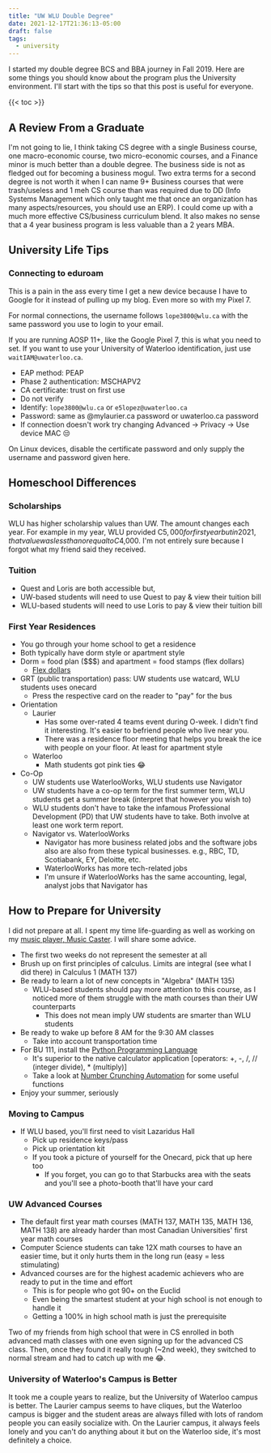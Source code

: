 ```yaml
---
title: "UW WLU Double Degree"
date: 2021-12-17T21:36:13-05:00
draft: false
tags:
  - university
---
```

I started my double degree BCS and BBA journey in Fall 2019.
Here are some things you should know about the program plus the University environment.
I'll start with the tips so that this post is useful for everyone.

{{< toc >}}

## A Review From a Graduate

I'm not going to lie, I think taking CS degree with a single Business course, one macro-economic course, two micro-economic courses, and a Finance minor is much better than a double degree. The business side is not as fledged out for becoming a business mogul. Two extra terms for a second degree is not worth it when I can name 9+ Business courses that were trash/useless and 1 meh CS course than was required due to DD (Info Systems Management which only taught me that once an organization has many aspects/resources, you should use an ERP). I could come up with a much more effective CS/business curriculum blend. It also makes no sense that a 4 year business program is less valuable than a 2 years MBA.

## University Life Tips

### Connecting to eduroam

This is a pain in the ass every time I get a new device because I have to Google for it instead of pulling up my blog. Even more so with my Pixel 7.

For normal connections, the username follows `lope3800@wlu.ca` with the same password you use to login to your email.

If you are running AOSP 11+, like the Google Pixel 7, this is what you need to set. If you want to use your University of Waterloo identification, just use `waitIAM@uwaterloo.ca`.

- EAP method: PEAP
- Phase 2 authentication: MSCHAPV2
- CA certificate: trust on first use
- Do not verify
- Identify: `lope3800@wlu.ca` or `e5lopez@uwaterloo.ca`
- Password: same as @mylaurier.ca password or uwaterloo.ca password
- If connection doesn't work try changing Advanced &rarr; Privacy &rarr; Use device MAC 😒

On Linux devices, disable the certificate password and only supply the username and password given here.

## Homeschool Differences

### Scholarships

WLU has higher scholarship values than UW. The amount changes each year. For example in my year, WLU provided C$5,000 for first year but in 2021, that value was less than or equal to C$4,000. I'm not entirely sure because I forgot what my friend said they received.

### Tuition

- Quest and Loris are both accessible but,
- UW-based students will need to use Quest to pay & view their tuition bill
- WLU-based students will need to use Loris to pay & view their tuition bill

### First Year Residences

- You go through your home school to get a residence
- Both typically have dorm style or apartment style
- Dorm = food plan ($$$) and apartment = food stamps (flex dollars)
  - [Flex dollars](https://students.wlu.ca/registration-and-finances/onecard/where-to-use-it.html)
- GRT (public transportation) pass: UW students use watcard, WLU students uses onecard
  - Press the respective card on the reader to "pay" for the bus
- Orientation
  - Laurier
    - Has some over-rated 4 teams event during O-week. I didn't find it interesting. It's easier to befriend people who live near you.
    - There was a residence floor meeting that helps you break the ice with people on your floor. At least for apartment style
  - Waterloo
    - Math students got pink ties 😂
- Co-Op
  - UW students use WaterlooWorks, WLU students use Navigator
  - UW students have a co-op term for the first summer term, WLU students get a summer break (interpret that however you wish to)
  - WLU students don't have to take the infamous Professional Development (PD) that UW students have to take. Both involve at least one work term report.
  - Navigator vs. WaterlooWorks
    - Navigator has more business related jobs and the software jobs also are also from these typical businesses. e.g., RBC, TD, Scotiabank, EY, Deloitte, etc.
    - WaterlooWorks has more tech-related jobs
    - I'm unsure if WaterlooWorks has the same accounting, legal, analyst jobs that Navigator has

## How to Prepare for University

I did not prepare at all. I spent my time life-guarding as well as working on my [music player, Music Caster](https://github.com/elibroftw/music-caster).
I will share some advice.

- The first two weeks do not represent the semester at all
- Brush up on first principles of calculus. Limits are integral (see what I did there) in Calculus 1 (MATH 137)
- Be ready to learn a lot of new concepts in "Algebra" (MATH 135)
  - WLU-based students should pay more attention to this course, as I noticed more of them struggle with the math courses than their UW counterparts
    - This does not mean imply UW students are smarter than WLU students
- Be ready to wake up before 8 AM for the 9:30 AM classes
  - Take into account transportation time
- For BU 111, install the [Python Programming Language](https://python.org/download)
  - It's superior to the native calculator application [operators: +, -, /, // (integer divide), * (multiply)]
  - Take a look at [Number Crunching Automation](https://github.com/elibroftw/number-crunching-automation) for some useful functions
- Enjoy your summer, seriously

### Moving to Campus

- If WLU based, you'll first need to visit Lazaridus Hall
  - Pick up residence keys/pass
  - Pick up orientation kit
  - If you took a picture of yourself for the Onecard, pick that up here too
    - If you forget, you can go to that Starbucks area with the seats and you'll see a photo-booth that'll have your card

### UW Advanced Courses

- The default first year math courses (MATH 137, MATH 135, MATH 136, MATH 138) are already harder than most Canadian Universities' first year math courses
- Computer Science students can take 12X math courses to have an easier time, but it only hurts them in the long run (easy = less stimulating)
- Advanced courses are for the highest academic achievers who are ready to put in the time and effort
  - This is for people who got 90+ on the Euclid
  - Even being the smartest student at your high school is not enough to handle it
  - Getting a 100% in high school math is just the prerequisite

Two of my friends from high school that were in CS enrolled in both advanced math classes with one even signing up for the advanced CS class. Then, once they found it really tough (~2nd week), they switched to normal stream and had to catch up with me 😂.

### University of Waterloo's Campus is Better

It took me a couple years to realize, but the University of Waterloo campus is better. The Laurier campus seems to have cliques, but the Waterloo campus is bigger and the student areas are always filled with lots of random people you can easily socialize with. On the Laurier campus, it always feels lonely and you can't do anything about it but on the Waterloo side, it's most definitely a choice.
